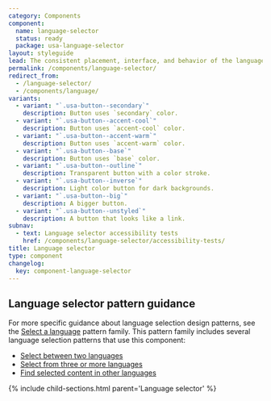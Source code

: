 ```yaml
---
category: Components
component:
  name: language-selector
  status: ready
  package: usa-language-selector
layout: styleguide
lead: The consistent placement, interface, and behavior of the language selection component allows users to easily find and access content in the language the user is most comfortable in.
permalink: /components/language-selector/
redirect_from:
  - /language-selector/
  - /components/language/
variants:
  - variant: "`.usa-button--secondary`"
    description: Button uses `secondary` color.
  - variant: "`.usa-button--accent-cool`"
    description: Button uses `accent-cool` color.
  - variant: "`.usa-button--accent-warm`"
    description: Button uses `accent-warm` color.
  - variant: "`.usa-button--base`"
    description: Button uses `base` color.
  - variant: "`.usa-button--outline`"
    description: Transparent button with a color stroke.
  - variant: "`.usa-button--inverse`"
    description: Light color button for dark backgrounds.
  - variant: "`.usa-button--big`"
    description: A bigger button.
  - variant: "`.usa-button--unstyled`"
    description: A button that looks like a link.
subnav:
  - text: Language selector accessibility tests
    href: /components/language-selector/accessibility-tests/
title: Language selector
type: component
changelog:
  key: component-language-selector
---
```


## Language selector pattern guidance
For more specific guidance about language selection design patterns, see the <a href="{{ site.baseurl }}/patterns/select-a-language/">Select a language</a> pattern family. This pattern family includes several language selection patterns that use this component:
- <a href="{{ site.baseurl }}/patterns/select-a-language/two-languages/">Select between two languages</a>
- <a href="{{ site.baseurl }}/patterns/select-a-language/three-or-more-languages/">Select from three or more languages</a>
- <a href="{{ site.baseurl }}/patterns/select-a-language/selected-content/">Find selected content in other languages</a>

{% include child-sections.html parent='Language selector' %}

